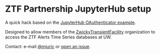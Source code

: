 # ZTF Partnership JupyterHub setup

A quick hack based on the [JupyterHub
OAuthenticator example](https://github.com/jupyterhub/oauthenticator/tree/master/examples/full).

Designed to allow members of the
[ZwickyTransientFacility](https://github.com/ZwickyTransientFacility)
organization to access the ZTF Alerts Time Series databases at UW.

Contact: e-mail [@mjuric](https://github.com/mjuric) or [open an issue](https://github.com/mjuric/ztf-jupyterhub/issues).
